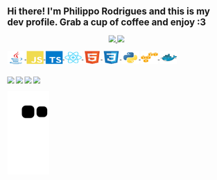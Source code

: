 ## Hi there! I'm Philippo Rodrigues and this is my dev profile. Grab a cup of coffee and enjoy :3 
<div align="center">
  <a href="https://github.com/PhilippoRodrigues">
  <img height="180em" src="https://github-readme-stats.vercel.app/api?username=PhilippoRodrigues&show_icons=true&theme=aura&include_all_commits=true&count_private=true"/>
  <img height="180em" src="https://github-readme-stats.vercel.app/api/top-langs/?username=PhilippoRodrigues&layout=compact&langs_count=7&theme=aura"/>
</div>
<div style="display: inline_block"><br>
   <img align="center" alt="icone-java" height="30" width="40" src="https://github.com/devicons/devicon/blob/master/icons/java/java-original.svg">
  <img align="center" alt="icone-javascript" height="30" width="40" src="https://raw.githubusercontent.com/devicons/devicon/master/icons/javascript/javascript-plain.svg">
  <img align="center" alt="icone-typescript" height="30" width="40" src="https://raw.githubusercontent.com/devicons/devicon/master/icons/typescript/typescript-plain.svg">
  <img align="center" alt="icone-react" height="30" width="40" src="https://raw.githubusercontent.com/devicons/devicon/master/icons/react/react-original.svg">
  <img align="center" alt="icone-HTML" height="30" width="40" src="https://raw.githubusercontent.com/devicons/devicon/master/icons/html5/html5-original.svg">
  <img align="center" alt="icone-CSS" height="30" width="40" src="https://raw.githubusercontent.com/devicons/devicon/master/icons/css3/css3-original.svg">
  <img align="center" alt="icone-Python" height="30" width="40" src="https://raw.githubusercontent.com/devicons/devicon/master/icons/python/python-original.svg">
  <img align="center" alt="icone-aws" height="30" width="40" src="https://github.com/devicons/devicon/blob/master/icons/amazonwebservices/amazonwebservices-original.svg">
  <img align="center" alt="icone-docker" height="30" width="40" src="https://github.com/devicons/devicon/blob/master/icons/docker/docker-original.svg">
  
  ##
  
  <div>
  <a href="https://www.linkedin.com/in/www.linkedin.com/in/philippo-rodrigues" target="_blank"><img src="https://img.shields.io/badge/-LinkedIn-%230077B5?style=for-the-badge&logo=linkedin&logoColor=white" target="_blank"></a> 
  <a href="https://www.instagram.com/philippofiorentin/" target="_blank"><img src="https://img.shields.io/badge/-Instagram-%23E4405F?style=for-the-badge&logo=instagram&logoColor=white" target="_blank"></a>
    <a href="https://www.facebook.com/philippo.alessandro/" target="_blank"><img src="https://img.shields.io/badge/Facebook-1877F2?style=for-the-badge&logo=facebook&logoColor=white" target="_blank"></a>
  <a href = "mailto:pipophilippo@gmail.com"><img src="https://img.shields.io/badge/-Gmail-%23333?style=for-the-badge&logo=gmail&logoColor=white" target="_blank"></a>
 
  ![Snake animation](https://github.com/rafaballerini/rafaballerini/blob/output/github-contribution-grid-snake.svg)
 
</div>

